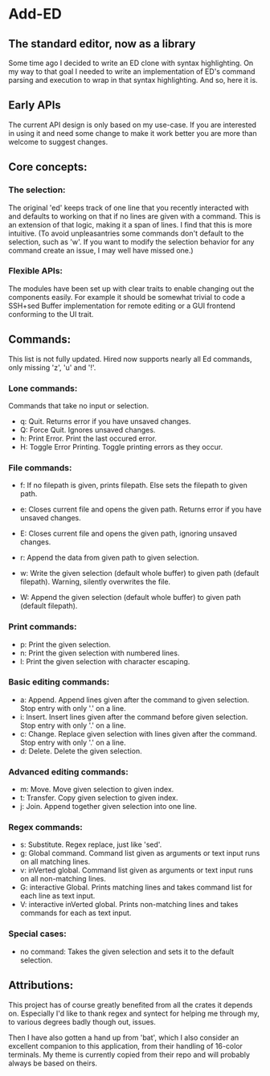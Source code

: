 # Add-ED
## The standard editor, now as a library
Some time ago I decided to write an ED clone with syntax highlighting. On my way to that goal I needed to write an implementation of ED's command parsing and execution to wrap in that syntax highlighting. And so, here it is.

## Early APIs
The current API design is only based on my use-case. If you are interested in using it and need some change to make it work better you are more than welcome to suggest changes.

## Core concepts:
### The selection:
The original 'ed' keeps track of one line that you recently interacted with and defaults to working on that if no lines are given with a command. This is an extension of that logic, making it a span of lines. I find that this is more intuitive.
(To avoid unpleasantries some commands don't default to the selection, such as 'w'. If you want to modify the selection behavior for any command create an issue, I may well have missed one.)

### Flexible APIs:
The modules have been set up with clear traits to enable changing out the components easily. For example it should be somewhat trivial to code a SSH+sed Buffer implementation for remote editing or a GUI frontend conforming to the UI trait.

## Commands:
This list is not fully updated. Hired now supports nearly all Ed commands, only missing 'z', 'u' and '!'.
 
### Lone commands:
Commands that take no input or selection.
- q: Quit. Returns error if you have unsaved changes.
- Q: Force Quit. Ignores unsaved changes.
- h: Print Error. Print the last occured error.
- H: Toggle Error Printing. Toggle printing errors as they occur.

### File commands:
- f: If no filepath is given, prints filepath. Else sets the filepath to given path.
- e: Closes current file and opens the given path. Returns error if you have unsaved changes.
- E: Closes current file and opens the given path, ignoring unsaved changes.
- r: Append the data from given path to given selection.

- w: Write the given selection (default whole buffer) to given path (default filepath). Warning, silently overwrites the file.
- W: Append the given selection (default whole buffer) to given path (default filepath).

### Print commands:
- p: Print the given selection.
- n: Print the given selection with numbered lines.
- l: Print the given selection with character escaping. 

### Basic editing commands:
- a: Append. Append lines given after the command to given selection. Stop entry with only '.' on a line.
- i: Insert. Insert lines given after the command before given selection. Stop entry with only '.' on a line.
- c: Change. Replace given selection with lines given after the command. Stop entry with only '.' on a line.
- d: Delete. Delete the given selection.

### Advanced editing commands:
- m: Move. Move given selection to given index.
- t: Transfer. Copy given selection to given index.
- j: Join. Append together given selection into one line.

### Regex commands:
- s: Substitute. Regex replace, just like 'sed'.
- g: Global command. Command list given as arguments or text input runs on all matching lines.
- v: inVerted global. Command list given as arguments or text input runs on all non-matching lines.
- G: interactive Global. Prints matching lines and takes command list for each line as text input.
- V: interactive inVerted global. Prints non-matching lines and takes commands for each as text input.

### Special cases:
- no command: Takes the given selection and sets it to the default selection.
## Attributions:
This project has of course greatly benefited from all the crates it depends on. Especially I'd like to thank regex and syntect for helping me through my, to various degrees badly though out, issues.

Then I have also gotten a hand up from 'bat', which I also consider an excellent companion to this application, from their handling of 16-color terminals. My theme is currently copied from their repo and will probably always be based on theirs.
